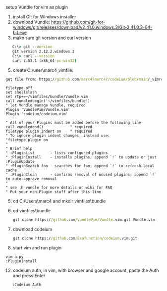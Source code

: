 
setup Vundle for vim as plugin
1. install Git for Windows installer 
2. download Vundle: https://github.com/git-for-windows/git/releases/download/v2.41.0.windows.3/Git-2.41.0.3-64-bit.exe
3. make sure git version and curl version
```bat
   C:\> git --version
   git version 2.12.2.windows.2
   C:\> curl --version
   curl 7.53.1 (x86_64-pc-win32)
   ```
5. create C:\user\marc4\_vimfile:
```bat
get file from: https://github.com/marc47marc47/codeium/blob/main/_vimrc
```

```vi
filetype off
set shellslash
set rtp+=~/vimfiles/bundle/Vundle.vim
call vundle#begin('~/vimfiles/bundle')
" let Vundle manage Vundle, required
Plugin 'VundleVim/Vundle.vim'
Plugin 'codeium/codeium.vim'

" All of your Plugins must be added before the following line
call vundle#end()            " required
filetype plugin indent on    " required
" To ignore plugin indent changes, instead use:
"filetype plugin on
"
" Brief help
" :PluginList       - lists configured plugins
" :PluginInstall    - installs plugins; append `!` to update or just :PluginUpdate
" :PluginSearch foo - searches for foo; append `!` to refresh local cache
" :PluginClean      - confirms removal of unused plugins; append `!` to auto-approve removal
"
" see :h vundle for more details or wiki for FAQ
" Put your non-Plugin stuff after this line
```

5. cd C:\Users\marc4 and mkdir vimfiles\bundle
6. cd vimfiles\bundle
   ```bat
   git clone https://github.com/VundleVim/Vundle.vim.git Vundle.vim
   ```

8. download codeium
   ```bat
   git clone https://github.com/Exafunction/codeium.vim.git
   ```


10. start vim and run plugin
   ```vi
   vim a.py
   :PluginInstall
   ```

12. codeium auth, in vim, with browser and google account, paste the Auth and press Enter
```vi
   :Codeium Auth
```
















